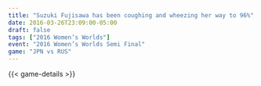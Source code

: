 ```yaml
---
title: "Suzuki Fujisawa has been coughing and wheezing her way to 96%"
date: 2016-03-26T23:09:00-05:00
draft: false
tags: ["2016 Women’s Worlds"]
event: "2016 Women’s Worlds Semi Final"
game: "JPN vs RUS"
---
```

{{< game-details >}}
<!--more--> 
